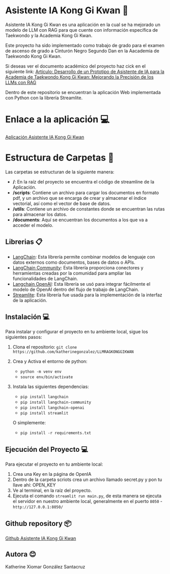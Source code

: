 # Asistente IA Kong Gi Kwan 🥋

Asistente IA Kong Gi Kwan es una aplicación en la cual se ha mejorado un modelo de LLM con RAG para que cuente con información específica de Taekwondo y la Academia Kong Gi Kwan.

Este proyecto ha sido implementado como trabajo de grado para el examen de ascenso de grado a Cinturón Negro Segundo Dan en la Aacademia de Taekwondo Kong Gi Kwan. 

Si deseas ver el documento académico del proyecto haz cick en el siguiente link:
[Artículo: Desarrollo de un Prototipo de Asistente de IA para la Academia de Taekwondo Kong Gi Kwan: Mejorando la Precisión de los LLMs con RAG](https://drive.google.com/file/d/1QmR0giS0yq8cP4-9AEWY3kGz_iK9tyag/view?usp=sharing)

Dentro de este repositorio se encuentran la aplicación Web implementada con Python con la librería Streamlite.

# Enlace a la aplicación 💻 

[Aplicación Asistente IA Kong Gi Kwan](https://asistenteiakonggikwan.streamlit.app/ )

# Estructura de Carpetas 📂

Las carpetas se estructuran de la siguiente manera:
- **/**: En la raíz del proyecto se encuentra el código de streamline de la Aplicación.
- **/scripts**: Contiene un archivo para cargar los documentos en formato pdf, y un archivo que se encarga de crear y almacenar el índice vectorial, así como el vector de base de datos.
- **/utils**: Contiene un archivo de constantes donde se encuentran las rutas para almacenar los datos.
- **/documents**: Aquí se encuentran los documentos a los que va a acceder el modelo.

## Librerias 📋

* [LangChain](https://www.langchain.com/): Esta librería permite combinar modelos de lenguaje con datos externos como documentos, bases de datos o APIs.
* [LangChain Community](https://pypi.org/project/langchain-community/): Esta librería proporciona conectores y herramientas creadas por la comunidad para ampliar las funcionalidades de LangChain.
* [Langchain OpenAI](https://python.langchain.com/docs/integrations/providers/openai/): Esta librería se usó para integrar fácilmente el modelo de OpenAI dentro del flujo de trabajo de LangChain.
* [Streamlite](https://streamlit.io/): Esta librería fue usada para la implementación de la interfaz de la aplicación.

## Instalación 💻 

Para instalar y configurar el proyecto en tu ambiente local, sigue los siguientes pasos:

1. Clona el repositorio: `git clone https://github.com/katherinegonzalez/LLMRAGKONGGIKWAN`
2. Crea y Activa el entorno de python: 
    * `python -m venv env`
    * `source env/bin/activate`

3. Instala las siguientes dependencias: 

    * `pip install langchain`
    * `pip install langchain-community`
    * `pip install langchain-openai`
    * `pip install streamlit`

    O simplemente:

    * `pip install -r requirements.txt`

##  Ejecución del Proyecto 💻 

Para ejecutar el proyecto en tu ambiente local:

1. Crea una Key en la página de OpenIA
2. Dentro de la carpeta scriots crea un archivo llamado secret.py y pon tu llave ahí: OPEN_KEY
3. Ve al terminal, en la raíz del proyecto.
3. Ejecuta el comando `streamlit run main.py`, de esta manera se ejecuta el servidor en nuestro ambiente local, generalmente en el puerto `8050` - `http://127.0.0.1:8050/`

## Github repository 📦

[Github Asistente IA Kong Gi Kwan](https://github.com/katherinegonzalez/LLMRAGKONGGIKWAN)

## Autora 😊

Katherine Xiomar González Santacruz  
